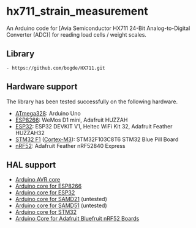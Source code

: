 # hx711_strain_measurement

An Arduino code for [Avia Semiconductor HX711 24-Bit Analog-to-Digital Converter (ADC)]
for reading load cells / weight scales.

## Library
    - https://github.com/bogde/HX711.git

## Hardware support
The library has been tested successfully on the following hardware.

- [ATmega328]: Arduino Uno
- [ESP8266]: WeMos D1 mini, Adafruit HUZZAH
- [ESP32]: ESP32 DEVKIT V1, Heltec WiFi Kit 32, Adafruit Feather HUZZAH32
- [STM32 F1] ([Cortex-M3]): STM32F103C8T6 STM32 Blue Pill Board
- [nRF52]: Adafruit Feather nRF52840 Express

[ATmega328]: https://en.wikipedia.org/wiki/ATmega328
[ESP8266]: https://en.wikipedia.org/wiki/ESP8266
[ESP32]: https://en.wikipedia.org/wiki/ESP32
[STM32 F1]: https://en.wikipedia.org/wiki/STM32#STM32_F1
[Cortex-M3]: https://en.wikipedia.org/wiki/ARM_Cortex-M#Cortex-M3
[nRF52]: https://infocenter.nordicsemi.com/index.jsp?topic=%2Fstruct_nrf52%2Fstruct%2Fnrf52.html
    
## HAL support
- [Arduino AVR core](https://github.com/arduino/ArduinoCore-avr)
- [Arduino core for ESP8266](https://github.com/esp8266/Arduino)
- [Arduino core for ESP32](https://github.com/espressif/arduino-esp32)
- [Arduino core for SAMD21](https://github.com/arduino/ArduinoCore-samd) (untested)
- [Arduino core for SAMD51](https://github.com/adafruit/ArduinoCore-samd) (untested)
- [Arduino core for STM32](https://github.com/stm32duino/Arduino_Core_STM32)
- [Arduino Core for Adafruit Bluefruit nRF52 Boards](https://github.com/adafruit/Adafruit_nRF52_Arduino)

